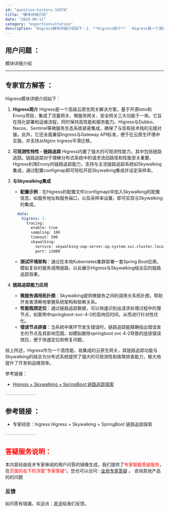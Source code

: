 ```yaml
---
id: "question-history-16976"
title: "模块详细介绍"
date: "2024-09-11"
category: "expertConsultation"
description: "Higress模块详细介绍如下：1. **Higress简介**   Higress是一个高级云原生网关解决方案，基于开源Istio和Envoy项目，集成了流量网关、微服务网关、安全网关三大功能于一体。它旨在简化部署和运维流程，同时保持高性能和服务能力。Higress与Dubbo、Nacos、Sen"
---
```


## 用户问题 ： 
 模块详细介绍  

---------------
## 专家官方解答 ：

Higress模块详细介绍如下：

1. **Higress简介**
   Higress是一个高级云原生网关解决方案，基于开源Istio和Envoy项目，集成了流量网关、微服务网关、安全网关三大功能于一体。它旨在简化部署和运维流程，同时保持高性能和服务能力。Higress与Dubbo、Nacos、Sentinel等微服务生态系统紧密集成，确保了与现有技术栈的无缝对接。此外，它还全面兼容Ingress与Gateway API标准，便于在云原生环境中实施，并支持从Nginx Ingress平滑迁移。

2. **可观测性特性 - 链路追踪**
   Higress内置了强大的可观测性能力，其中包括链路追踪。链路追踪对于理解分布式系统中的请求流动路径和性能至关重要。Higress利用Envoy的链路追踪能力，支持与主流链路追踪系统如Skywalking集成，通过配置configmap即可轻松开启Skywalking集成并设定采样率。

3. **与Skywalking集成**
   - **配置示例**：在Higress的配置文件(configmap)中加入Skywalking的配置信息，如服务地址和服务端口，以及采样率设置，即可实现与Skywalking的集成。
   ```yaml
     data:
       higress: |-
         tracing:
           enable: true
           sampling: 100
           timeout: 500
           skywalking:
             service: skywalking-oap-server.op-system.svc.cluster.local
             port: 11800
   ```
   - **测试环境架构**：通过在本地Kubernetes集群部署一套Spring Boot应用，模拟复杂的服务调用链路，以此展示Higress与Skywalking结合后的链路追踪效果。

4. **链路追踪能力应用**
   - **微服务调用拓扑图**：Skywalking提供微服务之间的调用关系拓扑图，帮助开发者清晰地掌握系统架构和依赖关系。
   - **性能瓶颈定位**：通过链路追踪数据，可以快速识别出请求处理过程中的慢节点，如案例中springboot-svc-4-2的高响应时间，从而进行针对性优化。
   - **错误节点排查**：当系统中某环节发生错误时，链路追踪能精确指出错误发生的节点及其影响范围，如模拟删除springboot svc 4-2导致的连锁错误效应，便于快速定位和修复问题。

综上所述，Higress作为一个高性能、易集成的云原生网关，其链路追踪功能与Skywalking的结合为分布式系统提供了强大的可观测性和故障排查能力，极大地提升了开发和运维效率。

参考链接：
- [Higress + Skywalking + SpringBoot 链路追踪探索](https://github.com/higress-group/higress-demo/tree/main/observability/skywalking)


<font color="#949494">---------------</font> 


## 参考链接 ：

* 专家经验：higress Higress + Skywalking + SpringBoot 链路追踪探索 


 <font color="#949494">---------------</font> 
 


## <font color="#FF0000">答疑服务说明：</font> 

本内容经由技术专家审阅的用户问答的镜像生成，我们提供了<font color="#FF0000">专家智能答疑服务</font>，在<font color="#FF0000">页面的右下的浮窗”专家答疑“</font>。您也可以访问 : [全局专家答疑](https://answer.opensource.alibaba.com/docs/intro) 。 咨询其他产品的的问题

### 反馈
如问答有错漏，欢迎点：[差评](https://ai.nacos.io/user/feedbackByEnhancerGradePOJOID?enhancerGradePOJOId=16983)给我们反馈。
